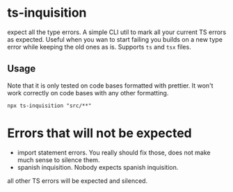 # ts-inquisition

expect all the type errors. A simple CLI util to mark all your current TS errors as expected. Useful when you wan to start failing you builds on a new type error while keeping the old ones as is.
Supports `ts` and `tsx` files.

## Usage

Note that it is only tested on code bases formatted with prettier. It won't work correctly on code bases with any other formatting.

```
npx ts-inquisition "src/**"
```

# Errors that will not be expected

- import statement errors. You really should fix those, does not make much sense to silence them.
- spanish inquisition. Nobody expects spanish inquisition.

all other TS errors will be expected and silenced.
